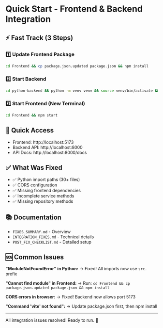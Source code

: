 # Quick Start - Frontend & Backend Integration

## ⚡ Fast Track (3 Steps)

### 1️⃣ Update Frontend Package
```bash
cd Frontend && cp package.json.updated package.json && npm install
```

### 2️⃣ Start Backend
```bash
cd python-backend && python -m venv venv && source venv/bin/activate && pip install -r requirements.txt && uvicorn src.main:app --reload
```

### 3️⃣ Start Frontend (New Terminal)
```bash
cd Frontend && npm start
```

## 🎯 Quick Access
- Frontend: http://localhost:5173
- Backend API: http://localhost:8000
- API Docs: http://localhost:8000/docs

## ✅ What Was Fixed
- ✅ Python import paths (30+ files)
- ✅ CORS configuration
- ✅ Missing frontend dependencies
- ✅ Incomplete service methods
- ✅ Missing repository methods

## 📚 Documentation
- `FIXES_SUMMARY.md` - Overview
- `INTEGRATION_FIXES.md` - Technical details
- `POST_FIX_CHECKLIST.md` - Detailed setup

## 🆘 Common Issues

**"ModuleNotFoundError" in Python:**
→ Fixed! All imports now use `src.` prefix

**"Cannot find module" in Frontend:**
→ Run: `cd Frontend && cp package.json.updated package.json && npm install`

**CORS errors in browser:**
→ Fixed! Backend now allows port 5173

**"Command 'vite' not found":**
→ Update package.json first, then npm install

---
All integration issues resolved! Ready to run. 🚀
